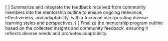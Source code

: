 [ ] Summarize and integrate the feedback received from community members into the mentorship outline to ensure ongoing relevance, effectiveness, and adaptability, with a focus on incorporating diverse learning styles and perspectives.
[ ] Finalize the mentorship program outline based on the collected insights and community feedback, ensuring it reflects diverse needs and promotes adaptability.